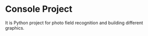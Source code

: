 # Console Project 
It is Python project for photo field recognition and building different graphics.
